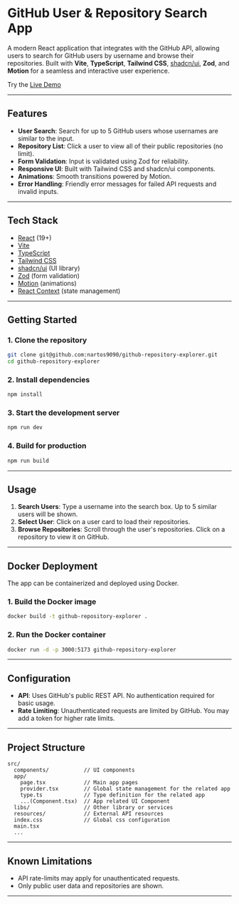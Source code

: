 # GitHub User & Repository Search App

A modern React application that integrates with the GitHub API, allowing users to search for GitHub users by username and browse their repositories. Built with **Vite**, **TypeScript**, **Tailwind CSS**, [shadcn/ui](https://ui.shadcn.com/), **Zod**, and **Motion** for a seamless and interactive user experience.

Try the [Live Demo](https://github-repository-explorer.widyaardianto.com)

---

## Features

- **User Search**: Search for up to 5 GitHub users whose usernames are similar to the input.
- **Repository List**: Click a user to view all of their public repositories (no limit).
- **Form Validation**: Input is validated using Zod for reliability.
- **Responsive UI**: Built with Tailwind CSS and shadcn/ui components.
- **Animations**: Smooth transitions powered by Motion.
- **Error Handling**: Friendly error messages for failed API requests and invalid inputs.

---

## Tech Stack

- [React](https://react.dev/) (19+)
- [Vite](https://vitejs.dev/)
- [TypeScript](https://www.typescriptlang.org/)
- [Tailwind CSS](https://tailwindcss.com/)
- [shadcn/ui](https://ui.shadcn.com/) (UI library)
- [Zod](https://zod.dev/) (form validation)
- [Motion](https://motion.dev/) (animations)
- [React Context](https://react.dev/reference/react/createContext) (state management)

---

## Getting Started

### 1. Clone the repository

```bash
git clone git@github.com:nartos9090/github-repository-explorer.git
cd github-repository-explorer
```

### 2. Install dependencies

```bash
npm install
```

### 3. Start the development server

```bash
npm run dev
```

### 4. Build for production

```bash
npm run build
```

---

## Usage

1. **Search Users**: Type a username into the search box. Up to 5 similar users will be shown.
2. **Select User**: Click on a user card to load their repositories.
3. **Browse Repositories**: Scroll through the user's repositories. Click on a repository to view it on GitHub.

---

## Docker Deployment

The app can be containerized and deployed using Docker.

### 1. Build the Docker image

```bash
docker build -t github-repository-explorer .
```

### 2. Run the Docker container

```bash
docker run -d -p 3000:5173 github-repository-explorer
```

---

## Configuration

- **API**: Uses GitHub's public REST API. No authentication required for basic usage.
- **Rate Limiting**: Unauthenticated requests are limited by GitHub. You may add a token for higher rate limits.

---

## Project Structure

```
src/
  components/           // UI components
  app/
    page.tsx            // Main app pages
    provider.tsx        // Global state management for the related app
    type.ts             // Type definition for the related app
    ...(Component.tsx)  // App related UI Component
  libs/                 // Other library or services
  resources/            // External API resources
  index.css             // Global css configuration
  main.tsx
  ...
```
---

## Known Limitations

- API rate-limits may apply for unauthenticated requests.
- Only public user data and repositories are shown.

---
